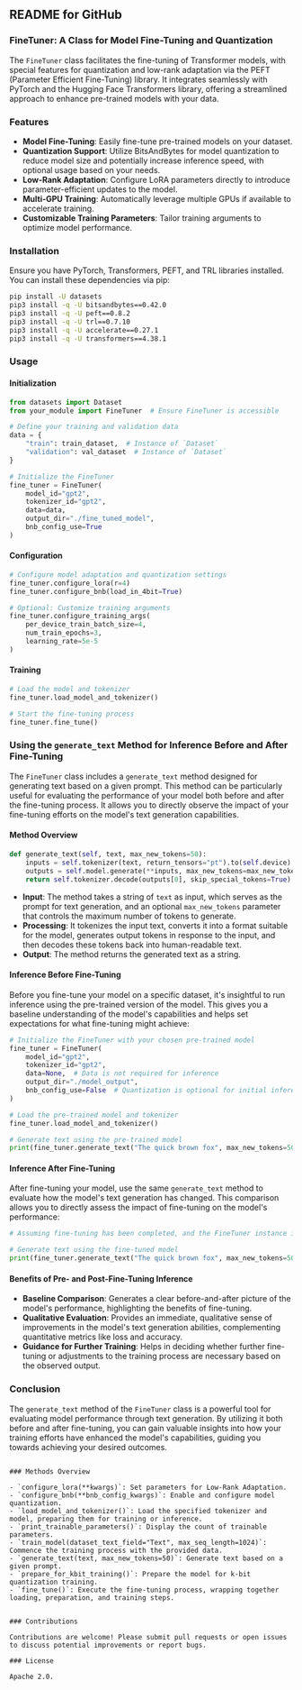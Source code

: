 ## README for GitHub

### FineTuner: A Class for Model Fine-Tuning and Quantization

The `FineTuner` class facilitates the fine-tuning of Transformer models, with special features for quantization and low-rank adaptation via the PEFT (Parameter Efficient Fine-Tuning) library. It integrates seamlessly with PyTorch and the Hugging Face Transformers library, offering a streamlined approach to enhance pre-trained models with your data.

### Features

- **Model Fine-Tuning**: Easily fine-tune pre-trained models on your dataset.
- **Quantization Support**: Utilize BitsAndBytes for model quantization to reduce model size and potentially increase inference speed, with optional usage based on your needs.
- **Low-Rank Adaptation**: Configure LoRA parameters directly to introduce parameter-efficient updates to the model.
- **Multi-GPU Training**: Automatically leverage multiple GPUs if available to accelerate training.
- **Customizable Training Parameters**: Tailor training arguments to optimize model performance.

### Installation

Ensure you have PyTorch, Transformers, PEFT, and TRL libraries installed. You can install these dependencies via pip:

```bash
pip install -U datasets
pip3 install -q -U bitsandbytes==0.42.0
pip3 install -q -U peft==0.8.2
pip3 install -q -U trl==0.7.10
pip3 install -q -U accelerate==0.27.1
pip3 install -q -U transformers==4.38.1
```

### Usage

#### Initialization

```python
from datasets import Dataset
from your_module import FineTuner  # Ensure FineTuner is accessible

# Define your training and validation data
data = {
    "train": train_dataset,  # Instance of `Dataset`
    "validation": val_dataset  # Instance of `Dataset`
}

# Initialize the FineTuner
fine_tuner = FineTuner(
    model_id="gpt2",
    tokenizer_id="gpt2",
    data=data,
    output_dir="./fine_tuned_model",
    bnb_config_use=True
)
```

#### Configuration

```python
# Configure model adaptation and quantization settings
fine_tuner.configure_lora(r=4)
fine_tuner.configure_bnb(load_in_4bit=True)

# Optional: Customize training arguments
fine_tuner.configure_training_args(
    per_device_train_batch_size=4,
    num_train_epochs=3,
    learning_rate=5e-5
)
```

#### Training

```python
# Load the model and tokenizer
fine_tuner.load_model_and_tokenizer()

# Start the fine-tuning process
fine_tuner.fine_tune()
```

### Using the `generate_text` Method for Inference Before and After Fine-Tuning

The `FineTuner` class includes a `generate_text` method designed for generating text based on a given prompt. This method can be particularly useful for evaluating the performance of your model both before and after the fine-tuning process. It allows you to directly observe the impact of your fine-tuning efforts on the model's text generation capabilities.

#### Method Overview

```python
def generate_text(self, text, max_new_tokens=50):
    inputs = self.tokenizer(text, return_tensors="pt").to(self.device)
    outputs = self.model.generate(**inputs, max_new_tokens=max_new_tokens)
    return self.tokenizer.decode(outputs[0], skip_special_tokens=True)
```

- **Input**: The method takes a string of `text` as input, which serves as the prompt for text generation, and an optional `max_new_tokens` parameter that controls the maximum number of tokens to generate.
- **Processing**: It tokenizes the input text, converts it into a format suitable for the model, generates output tokens in response to the input, and then decodes these tokens back into human-readable text.
- **Output**: The method returns the generated text as a string.

#### Inference Before Fine-Tuning

Before you fine-tune your model on a specific dataset, it's insightful to run inference using the pre-trained version of the model. This gives you a baseline understanding of the model's capabilities and helps set expectations for what fine-tuning might achieve:

```python
# Initialize the FineTuner with your chosen pre-trained model
fine_tuner = FineTuner(
    model_id="gpt2",
    tokenizer_id="gpt2",
    data=None,  # Data is not required for inference
    output_dir="./model_output",
    bnb_config_use=False  # Quantization is optional for initial inference
)

# Load the pre-trained model and tokenizer
fine_tuner.load_model_and_tokenizer()

# Generate text using the pre-trained model
print(fine_tuner.generate_text("The quick brown fox", max_new_tokens=50))
```

#### Inference After Fine-Tuning

After fine-tuning your model, use the same `generate_text` method to evaluate how the model's text generation has changed. This comparison allows you to directly assess the impact of fine-tuning on the model's performance:

```python
# Assuming fine-tuning has been completed, and the FineTuner instance is set up

# Generate text using the fine-tuned model
print(fine_tuner.generate_text("The quick brown fox", max_new_tokens=50))
```

#### Benefits of Pre- and Post-Fine-Tuning Inference

- **Baseline Comparison**: Generates a clear before-and-after picture of the model's performance, highlighting the benefits of fine-tuning.
- **Qualitative Evaluation**: Provides an immediate, qualitative sense of improvements in the model's text generation abilities, complementing quantitative metrics like loss and accuracy.
- **Guidance for Further Training**: Helps in deciding whether further fine-tuning or adjustments to the training process are necessary based on the observed output.
  

### Conclusion

The `generate_text` method of the `FineTuner` class is a powerful tool for evaluating model performance through text generation. By utilizing it both before and after fine-tuning, you can gain valuable insights into how your training efforts have enhanced the model's capabilities, guiding you towards achieving your desired outcomes.
```

### Methods Overview

- `configure_lora(**kwargs)`: Set parameters for Low-Rank Adaptation.
- `configure_bnb(**bnb_config_kwargs)`: Enable and configure model quantization.
- `load_model_and_tokenizer()`: Load the specified tokenizer and model, preparing them for training or inference.
- `print_trainable_parameters()`: Display the count of trainable parameters.
- `train_model(dataset_text_field="Text", max_seq_length=1024)`: Commence the training process with the provided data.
- `generate_text(text, max_new_tokens=50)`: Generate text based on a given prompt.
- `prepare_for_kbit_training()`: Prepare the model for k-bit quantization training.
- `fine_tune()`: Execute the fine-tuning process, wrapping together loading, preparation, and training steps.


### Contributions

Contributions are welcome! Please submit pull requests or open issues to discuss potential improvements or report bugs.

### License

Apache 2.0.
